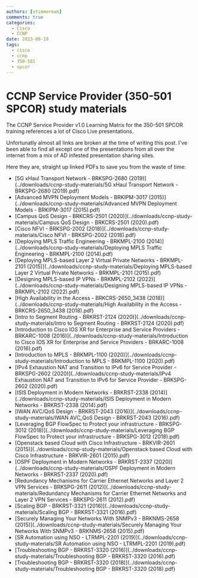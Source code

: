 ```yaml
---
authors: [stimmerman]
comments: true
categories:
  - Cisco
  - CCNP
date: 2023-09-19
tags:
  - cisco
  - ccnp
  - 350-501
  - spcor
---
```


# CCNP Service Provider (350-501 SPCOR) study materials
The CCNP Service Provider v1.0 Learning Matrix for the 350-501 SPCOR training references a lot of Cisco Live presentations.

Unfortunatly almost all links are broken at the time of writing this post. I've been able to find all except one of the presentations from all over the internet from a mix of AD infested presentation sharing sites.
<!-- more -->
Here they are, straight up linked PDFs to save you from the waste of time:


- [5G xHaul Transport Network - BRKSPG-2680 (2019)](../downloads/ccnp-study-materials/5G xHaul Transport Network - BRKSPG-2680 (2019).pdf)
- [Advanced MVPN Deployment Models - BRKIPM-3017 (2015)](../downloads/ccnp-study-materials/Advanced MVPN Deployment Models - BRKIPM-3017 (2015).pdf)
- [Campus QoS Design - BRKCRS-2501 (2020)](../downloads/ccnp-study-materials/Campus QoS Design - BRKCRS-2501 (2020).pdf)
- [Cisco NFVI - BRKSPG-2002 (2018)](../downloads/ccnp-study-materials/Cisco NFVI - BRKSPG-2002 (2018).pdf)
- [Deploying MPLS Traffic Engineering - BRKMPL-2100 (2014)](../downloads/ccnp-study-materials/Deploying MPLS Traffic Engineering - BRKMPL-2100 (2014).pdf)
- [Deploying MPLS-based Layer 2 Virtual Private Networks - BRKMPL-2101 (2015)](../downloads/ccnp-study-materials/Deploying MPLS-based Layer 2 Virtual Private Networks - BRKMPL-2101 (2015).pdf)
- [Designing MPLS-based IP VPNs - BRKMPL-2102 (2022)](../downloads/ccnp-study-materials/Designing MPLS-based IP VPNs - BRKMPL-2102 (2022).pdf)
- [High Availability in the Access - BRKCRS-2650_3438 (2018)](../downloads/ccnp-study-materials/High Availability in the Access - BRKCRS-2650_3438 (2018).pdf)
- [Intro to Segment Routing - BRKRST-2124 (2020)](../downloads/ccnp-study-materials/Intro to Segment Routing - BRKRST-2124 (2020).pdf)
- [Introduction to Cisco IOS XR for Enterprise and Service Providers - BRKARC-1008 (2016)](../downloads/ccnp-study-materials/Introduction to Cisco IOS XR for Enterprise and Service Providers - BRKARC-1008 (2016).pdf)
- [Introduction to MPLS - BRKMPL-1100 (2020)](../downloads/ccnp-study-materials/Introduction to MPLS - BRKMPL-1100 (2020).pdf)
- [IPv4 Exhaustion NAT and Transition to IPv6 for Service Provider - BRKSPG-2602 (2020)](../downloads/ccnp-study-materials/IPv4 Exhaustion NAT and Transition to IPv6 for Service Provider - BRKSPG-2602 (2020).pdf)
- [ISIS Deployment in Modern Networks - BRKRST-2338 (2014)](../downloads/ccnp-study-materials/ISIS Deployment in Modern Networks - BRKRST-2338 (2014).pdf)
- [IWAN AVC/QoS Design - BRKRST-2043 (2016)](../downloads/ccnp-study-materials/IWAN AVC_QoS Design - BRKRST-2043 (2016).pdf)
- [Leveraging BGP FlowSpec to Protect your infrastructure - BRKSPG-3012 (2018)](../downloads/ccnp-study-materials/Leveraging BGP FlowSpec to Protect your infrastructure - BRKSPG-3012 (2018).pdf)
- [Openstack based Cloud with Cisco Infrastructure - BRKVIR-2601 (2015)](../downloads/ccnp-study-materials/Openstack based Cloud with Cisco Infrastructure - BRKVIR-2601 (2015).pdf)
- [OSPF Deployment in Modern Networks - BRKRST-2337 (2020)](../downloads/ccnp-study-materials/OSPF Deployment in Modern Networks - BRKRST-2337 (2020).pdf)
- [Redundancy Mechanisms for Carrier Ethernet Networks and Layer 2 VPN Services - BRKSPG-2611 (2012)](../downloads/ccnp-study-materials/Redundancy Mechanisms for Carrier Ethernet Networks and Layer 2 VPN Services - BRKSPG-2611 (2012).pdf)
- [Scaling BGP - BRKRST-3321 (2016)](../downloads/ccnp-study-materials/Scaling BGP - BRKRST-3321 (2016).pdf)
- [Securely Managing Your Networks With SNMPv3 - BRKNMS-2658 (2015)](../downloads/ccnp-study-materials/Securely Managing Your Networks With SNMPv3 - BRKNMS-2658 (2015).pdf)
- [SR Automation using NSO - LTRMPL-2201 (2019)](../downloads/ccnp-study-materials/SR Automation using NSO - LTRMPL-2201 (2019).pdf)
- [Troubleshooting BGP - BRKRST-3320 (2016)](../downloads/ccnp-study-materials/Troubleshooting BGP - BRKRST-3320 (2016).pdf)
- [Troubleshooting BGP - BRKRST-3320 (2018)](../downloads/ccnp-study-materials/Troubleshooting BGP - BRKRST-3320 (2018).pdf)

